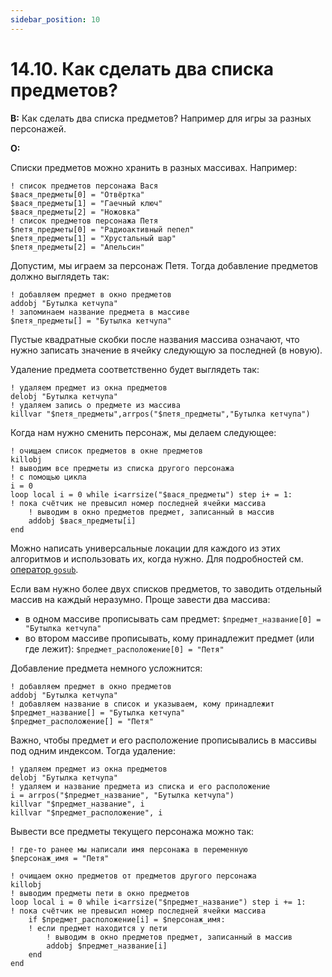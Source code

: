 ```yaml
---
sidebar_position: 10
---
```


# 14.10. Как сделать два списка предметов?
<!-- [:faq_14_10] -->

**В:** Как сделать два списка предметов? Например для игры за разных персонажей.

**О:**

Списки предметов можно хранить в разных массивах. Например:

```qsp
! список предметов персонажа Вася
$вася_предметы[0] = "Отвёртка"
$вася_предметы[1] = "Гаечный ключ"
$вася_предметы[2] = "Ножовка"
! список предметов персонажа Петя
$петя_предметы[0] = "Радиоактивный пепел"
$петя_предметы[1] = "Хрустальный шар"
$петя_предметы[2] = "Апельсин"
```

Допустим, мы играем за персонаж Петя. Тогда добавление предметов должно выглядеть так:

```qsp
! добавляем предмет в окно предметов
addobj "Бутылка кетчупа"
! запоминаем название предмета в массиве
$петя_предметы[] = "Бутылка кетчупа"
```

Пустые квадратные скобки после названия массива означают, что нужно записать значение в ячейку следующую за последней (в новую).

Удаление предмета соответственно будет выглядеть так:

```qsp
! удаляем предмет из окна предметов
delobj "Бутылка кетчупа"
! удаляем запись о предмете из массива
killvar "$петя_предметы",arrpos("$петя_предметы","Бутылка кетчупа")
```

Когда нам нужно сменить персонаж, мы делаем следующее:

```qsp
! очищаем список предметов в окне предметов
killobj
! выводим все предметы из списка другого персонажа
! с помощью цикла
i = 0
loop local i = 0 while i<arrsize("$вася_предметы") step i+ = 1:
! пока счётчик не превысил номер последней ячейки массива
	! выводим в окно предметов предмет, записанный в массив
	addobj $вася_предметы[i]
end
```

Можно написать универсальные локации для каждого из этих алгоритмов и использовать их, когда нужно. Для подробностей см. [оператор `gosub`](#gosub).

Если вам нужно более двух списков предметов, то заводить отдельный массив на каждый неразумно. Проще завести два массива:
* в одном массиве прописывать сам предмет: `$предмет_название[0] = "Бутылка кетчупа"`
* во втором массиве прописывать, кому принадлежит предмет (или где лежит): `$предмет_расположение[0] = "Петя"`

Добавление предмета немного усложнится:

```qsp
! добавляем предмет в окно предметов
addobj "Бутылка кетчупа"
! добавляем название в список и указываем, кому принадлежит
$предмет_название[] = "Бутылка кетчупа"
$предмет_расположение[] = "Петя"
```

Важно, чтобы предмет и его расположение прописывались в массивы под одним индексом. Тогда удаление:

```qsp
! удаляем предмет из окна предметов
delobj "Бутылка кетчупа"
! удаляем и название предмета из списка и его расположение
i = arrpos("$предмет_название", "Бутылка кетчупа")
killvar "$предмет_название", i
killvar "$предмет_расположение", i
```

Вывести все предметы текущего персонажа можно так:

```qsp
! где-то ранее мы написали имя персонажа в переменную
$персонаж_имя = "Петя"

! очищаем окно предметов от предметов другого персонажа
killobj
! выводим предметы пети в окно предметов
loop local i = 0 while i<arrsize("$предмет_название") step i += 1:
! пока счётчик не превысил номер последней ячейки массива
	if $предмет_расположение[i] = $персонаж_имя:
	! если предмет находится у пети
		! выводим в окно предметов предмет, записанный в массив
		addobj $предмет_название[i]
	end
end
```
